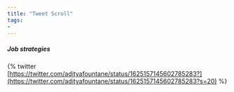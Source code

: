 ```yaml
---
title: "Tweet Scroll"
tags:
- 
---
```


##### Job strategies

{% twitter [https://twitter.com/adityafountane/status/1625157145602785283?](https://twitter.com/adityafountane/status/1625157145602785283?s=20) %}